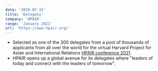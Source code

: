 ```yaml
---
date: '2020-07-15'
title: 'Delegate'
company: 'HPAIR'
range: 'January 2021'
url: 'https://www.hpair.org/'
---
```


- Selected as one of the 300 delegates from a pool of thousands of applicants from all over the world for the virtual Harvard Project for Asian and International Relations [HPAIR conference 2021](https://www.hpair.org/).
- HPAIR opens up a global avenue for its delegates where "leaders of today and connect with the leaders of tomorrow".
